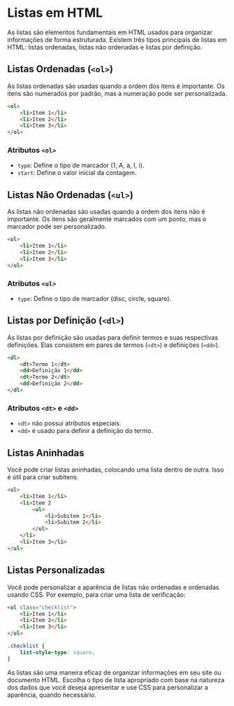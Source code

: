 # Listas em HTML

As listas são elementos fundamentais em HTML usados para organizar informações de forma estruturada. Existem três tipos principais de listas em HTML: listas ordenadas, listas não ordenadas e listas por definição.

## Listas Ordenadas (`<ol>`)

As listas ordenadas são usadas quando a ordem dos itens é importante. Os itens são numerados por padrão, mas a numeração pode ser personalizada.

```html
<ol>
    <li>Item 1</li>
    <li>Item 2</li>
    <li>Item 3</li>
</ol>
```

### Atributos `<ol>`

- `type`: Define o tipo de marcador (1, A, a, I, i).
- `start`: Define o valor inicial da contagem.

## Listas Não Ordenadas (`<ul>`)

As listas não ordenadas são usadas quando a ordem dos itens não é importante. Os itens são geralmente marcados com um ponto, mas o marcador pode ser personalizado.

```html
<ul>
    <li>Item 1</li>
    <li>Item 2</li>
    <li>Item 3</li>
</ul>
```

### Atributos `<ul>`

- `type`: Define o tipo de marcador (disc, circle, square).

## Listas por Definição (`<dl>`)

As listas por definição são usadas para definir termos e suas respectivas definições. Elas consistem em pares de termos (`<dt>`) e definições (`<dd>`).

```html
<dl>
    <dt>Termo 1</dt>
    <dd>Definição 1</dd>
    <dt>Termo 2</dt>
    <dd>Definição 2</dd>
</dl>
```

### Atributos `<dt>` e `<dd>`

- `<dt>` não possui atributos especiais.
- `<dd>` é usado para definir a definição do termo.

## Listas Aninhadas

Você pode criar listas aninhadas, colocando uma lista dentro de outra. Isso é útil para criar subitens.

```html
<ul>
    <li>Item 1</li>
    <li>Item 2
        <ul>
            <li>Subitem 1</li>
            <li>Subitem 2</li>
        </ul>
    </li>
    <li>Item 3</li>
</ul>
```

## Listas Personalizadas

Você pode personalizar a aparência de listas não ordenadas e ordenadas usando CSS. Por exemplo, para criar uma lista de verificação:

```html
<ul class="checklist">
    <li>Item 1</li>
    <li>Item 2</li>
    <li>Item 3</li>
</ul>
```

```css
.checklist {
    list-style-type: square;
}
```

As listas são uma maneira eficaz de organizar informações em seu site ou documento HTML. Escolha o tipo de lista apropriado com base na natureza dos dados que você deseja apresentar e use CSS para personalizar a aparência, quando necessário.
